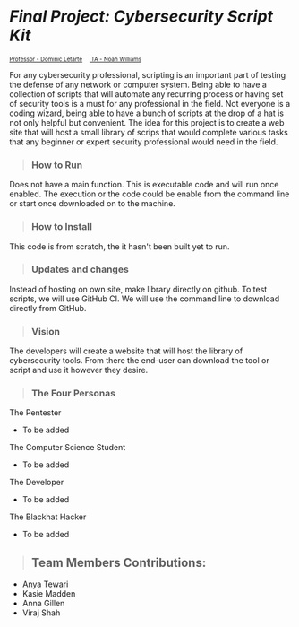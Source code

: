 # *Final Project: Cybersecurity Script Kit*

<font size =1><ins>Professor - Dominic Letarte</ins>
&emsp;<ins> TA - Noah Williams</ins> </font>


For any cybersecurity professional, scripting is an important part of testing the defense of any network or computer system. Being able to have a collection of scripts that will automate any recurring process or having set of security tools is a must for any professional in the field. Not everyone is a coding wizard, being able to have a bunch of scripts at the drop of a hat is not only helpful but convenient. The idea for this project is to create a web site that will host a small library of scrips that would complete various tasks that any beginner or expert security professional would need in the field.

>### How to Run
Does not have a main function. This is executable code and will run once enabled. The execution or the code could be enable from the command line or start once downloaded on to the machine.

>### How to Install
This code is from scratch, the it hasn't been built yet to run.

>### Updates and changes
Instead of hosting on own site, make library directly on github. To test scripts, we will use GitHub CI. We will use the command line to download directly from GitHub. 

>### Vision
The developers will create a website that will host the library of cybersecurity tools. From there the end-user can download the tool or script and use it however they desire.

>### The Four Personas
The Pentester 
- To be added

The Computer Science Student 
- To be added

The Developer 
- To be added

The Blackhat Hacker
- To be added

>## Team Members Contributions:
- Anya Tewari
- Kasie Madden 
- Anna Gillen 
- Viraj Shah

